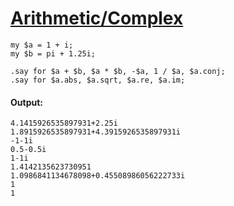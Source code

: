 [1]: http://rosettacode.org/wiki/Arithmetic/Complex

# [Arithmetic/Complex][1]

```perl6
my $a = 1 + i;
my $b = pi + 1.25i;
 
.say for $a + $b, $a * $b, -$a, 1 / $a, $a.conj;
.say for $a.abs, $a.sqrt, $a.re, $a.im;
```

#### Output:
```
4.1415926535897931+2.25i
1.8915926535897931+4.3915926535897931i
-1-1i
0.5-0.5i
1-1i
1.4142135623730951
1.0986841134678098+0.45508986056222733i
1
1
```